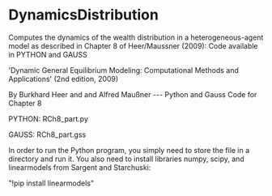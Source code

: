 # DynamicsDistribution
Computes the dynamics of the wealth distribution in a heterogeneous-agent model as described in Chapter 8 of Heer/Maussner (2009): Code available in PYTHON and GAUSS

'Dynamic General Equilibrium Modeling: Computational Methods and Applications'
(2nd edition, 2009)

By Burkhard Heer and and Alfred Maußner --- Python and Gauss Code for Chapter 8

PYTHON: RCh8_part.py

GAUSS: RCh8_part.gss

In order to run the Python program, you simply need to store the file in a directory and run it. You also 
need to install libraries numpy, scipy, and linearmodels from Sargent and Starchuski:

"!pip install linearmodels"
